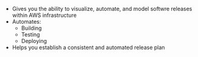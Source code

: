 
- Gives you the ability to visualize, automate, and model softwre releases within AWS infrastructure
- Automates:
	- Building
	- Testing
	- Deploying
- Helps you establish a consistent and automated release plan